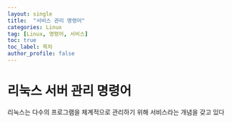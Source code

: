 ```yaml
---
layout: single
title:  "서비스 관리 명령어"
categories: Linux
tag: [Linux, 명령어, 서비스]
toc: true
toc_label: 목차
author_profile: false
---
```


# 리눅스 서버 관리 명령어

리눅스는 다수의 프로그램을 체계적으로 관리하기 위해 서비스라는 개념을 갖고 있다